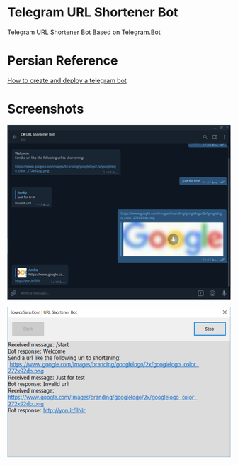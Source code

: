 # Telegram URL Shortener Bot
Telegram URL Shortener Bot Based on [Telegram.Bot](https://telegrambots.github.io/book/)

# Persian Reference
[How to create and deploy a telegram bot](https://sourcesara.com/how-to-create-and-deploy-a-telegram-bot/)

# Screenshots
![URL Shortener Bot](https://github.com/AmRo045/CSharpURLShortenerBot/blob/master/Docs/1.PNG)

![URL Shortener Bot With C#](https://github.com/AmRo045/CSharpURLShortenerBot/blob/master/Docs/2.PNG)
